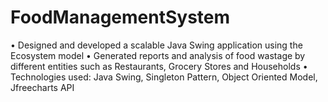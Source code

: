 # FoodManagementSystem

•	Designed and developed a scalable Java Swing application using the Ecosystem model 
•	Generated reports and analysis of food wastage by different entities such as Restaurants, Grocery Stores and Households 
•	Technologies used: Java Swing, Singleton Pattern, Object Oriented Model, Jfreecharts API



